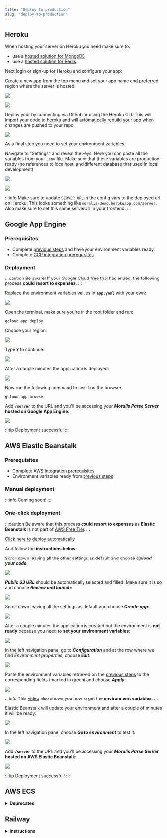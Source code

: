 ```yaml
---
title: "Deploy to production"
slug: "deploy-to-production"
---
```


## Heroku

When hosting your server on Heroku you need make sure to:

- use a [hosted solution for MongoDB](https://docs.moralis.io/docs/run-parse-server-locally#c-use-hosted-mongodb-atlas-hosted)
- use a [hosted solution for Redis](https://docs.moralis.io/docs/run-parse-server-locally#b-use-hosted-redis-enterprise-cloud-hosted).

Next login or sign-up for Heroku and configure your app:

Create a new app from the top menu and set your app name and preferred region where the server is hosted:

![](/img/content/41607d4-Screenshot_2022-09-08_at_02.42.11.png)

![](/img/content/d4bb8cc-Screenshot_2022-09-08_at_02.42.38.png)

Deploy your by connecting via Github or using the Heroku CLI. This will import your code to heroku and will automatically rebuild your app when changes are pushed to your repo.

![](/img/content/00b9508-Screenshot_2022-09-08_at_02.43.11.png)

As a final step you need to set your environment variables.

Navigate to "Settings" and reveal the keys. Here you can paste all the variables from your `.env` file. Make sure that these variables are production-ready (no references to localhost, and different database that used in local development)

![](/img/content/914ac14-Screenshot_2022-09-08_at_02.44.26.png)

![](/img/content/6f65c9c-Screenshot_2022-09-08_at_02.44.49.png)

:::info
Make sure to update `SERVER_URL` in the config vars to the deployed url on Heroku. This looks something like `moralis-demo.herokuapp.com/server`. Also make sure to set this same serverUrl in your frontend.
:::

## Google App Engine

### Prerequisites

- Complete [previous steps](https://docs.moralis.io/docs/run-parse-server-locally) and have your environment variables ready.
- Complete [GCP integration prerequisites](https://docs.moralis.io/docs/google-cloud#prerequisites)

### Deployment

:::caution Be aware!
If your [Google Cloud free trial](https://cloud.google.com/free) has ended, the following process **could resort to expenses**.
:::

Replace the environment variables values in **`app.yaml`** with your own:

![](/img/content/161ccae-image.png)

Open the terminal, make sure you're in the root folder and run:

```
gcloud app deploy
```

Choose your region:

![](/img/content/d8a49da-image.png)

Type **`Y`** to continue:

![](/img/content/99306a1-image.png)

After a couple minutes the application is deployed:

![](/img/content/87f1739-image.png)

Now run the following command to see it on the browser:

```
gcloud app browse
```

Add **`/server`** to the URL and you'll be accessing your **_Moralis Parse Server_ hosted on Google App Engine**:

![](/img/content/7cbef58-image.png)

:::tip Deployment successful 
:::

## AWS Elastic Beanstalk

### Prerequisites

- Complete [AWS Integration prerequisites](https://docs.moralis.io/docs/aws-integration#prerequisites)
- Environment variables ready from [previous steps](https://docs.moralis.io/docs/run-parse-server-locally#setup-your-project)

### Manual deployment

:::info Coming soon!
:::

### One-click deployment

:::caution
Be aware that this process **could resort to expenses** as **Elastic Beanstalk** is not part of [AWS Free Tier](https://aws.amazon.com/es/free/).
:::

[Click here to deploy automatically](https://console.aws.amazon.com/elasticbeanstalk/home?region=us-east-1#/newApplication?applicationName=demo-parse-server-migration&platform=Node.js&tierName=WebServer&environmentType=SingleInstance&sourceBundleUrl=https://moralis-public-bucket.s3.amazonaws.com/parse-server-migration-build.zip)

 And follow the **instructions below**:

Scroll down leaving all the other settings as default and choose _**Upload your code**_:

![](/img/content/31905da-image.png)

_**Public S3 URL**_ should be automatically selected and filled. Make sure it is so and choose _**Review and launch**_:

![](/img/content/3c4f4f6-image.png)

Scroll down leaving all the settings as default and choose _**Create app**_:

![](/img/content/a2a6af9-image.png)

After a couple minutes the application is created but the environment is **not ready** because you need to **set your environment variables**:

![](/img/content/2d9a5c2-image.png)

In the left navigation pane, go to **_Configuration_** and at the row where we find _Environment properties_, choose _**Edit**_:

![](/img/content/a2e78d0-image.png)

Paste the environment variables retrieved on the [previous steps](https://docs.moralis.io/docs/run-parse-server-locally#setup-your-project) to the corresponding fields (marked in green) and choose _**Apply**_:

![](/img/content/b8e3def-image.png)

:::info
This [video](https://youtu.be/9GtysZs-FrA?t=147) also shows you how to get the **environment variables**.
:::

Elastic Beanstalk will update your environment and after a couple of minutes it will be ready:

![](/img/content/00d25ea-image.png)

In the left navigation pane, choose **_Go to environment_** to test it:

![](/img/content/42e04c4-image.png)

Add **`/server`** to the URL and you'll be accessing your **_Moralis Parse Server_ hosted on AWS Elastic Beanstalk**:

![](/img/content/d4ef788-image.png)

:::tip Deployment successful! 
:::

## AWS ECS

<details>

<summary><b>Deprecated</b></summary>

### Setup ECS environment

#### Create ECR repository

Open the [Amazon ECR console](https://console.aws.amazon.com/ecr/) and choose _**Get Started**_ Create repo. Name it **`parse-server-moralis-repo`**:

![](/img/content/b368934-image.png)

Leave everything else as it is and choose _**Create repository**_.

Copy and save the _Repository name_ and the _URI_ as you'll need them in the next step:

![](/img/content/17b0fd0-image.png)

:::tip **ECR repository created!**
:::

#### Create a Task Definition //TODO Maybe through JSON?

:::info
[Click here for more information](https://docs.aws.amazon.com/AmazonECS/latest/developerguide/create-task-definition-classic.html).
:::

Open the [Amazon ECS console](https://console.aws.amazon.com/ecs/). In the navigation pane, choose **_Task Definitions_** and **_Create new task definition_**:

![](/img/content/0bb5259-image.png)

On the _Select compatibilities_ page, select **_EC2_** and choose _**Next step**_:

![](/img/content/25f9568-image.png)

Name your task **`parse-server-moralis-task`**:

![](/img/content/60e8d1b-image.png)

On the _Container definitions_ section, click on **_Add container_**:

![](/img/content/aed6e67-image.png)

Fill the **_Container name_** and the **_Image_** with the _Repository name_ and the _URI_ that you copied from the [created ECR repository](https://docs.moralis.io/docs/deploy-to-production#create-ecr-repository):

![](/img/content/9f90980-image.png)

Set **_Memory Limits_** to **`500`** and **_Port mappings_** to **`80:80`**:

![](/img/content/2c27f99-image.png)

Leave all the other settings as default and choose _**Add**_.

With the container added, scroll down and choose _**Create**_. You should see the task definition created:

![](/img/content/4ca8475-image.png)

:::tip **Task definition created!**
:::

#### Create a Cluster

:::info
[Click here for more information](https://docs.aws.amazon.com/AmazonECS/latest/developerguide/create_cluster.html).
:::

Open the [Amazon ECS console](https://console.aws.amazon.com/ecs/). In the navigation pane, choose **_Clusters_** and **_Create Cluster_**:

![](/img/content/8cabb5b-image.png)

For _Select cluster compatibility_, choose **_EC2 Linux + Networking_** and then choose **_Next Step_**:

![](/img/content/dbaa74a-image.png)

On the _Configure cluster_ page, enter a **_Cluster name_**, like **`parse-server-moralis-cluster`**:

![](/img/content/928c5b4-image.png)

Scroll down leaving all the other settings as default and choose _**Create**_. After some seconds you should see the cluster created:

![](/img/content/2100f89-image.png)

:::tip **Cluster created!**
:::

#### Create a service

:::info
[Click here for more information](https://docs.aws.amazon.com/AmazonECS/latest/developerguide/create-service-console-v1.html).
:::

Open the [Amazon ECS console](https://console.aws.amazon.com/ecs/). In the navigation pane, choose **_Clusters_** and select your created cluster:

![](/img/content/e3b3abb-image.png)

On the _Services_ tab, choose **_Create_**:

![](/img/content/9ae2ac5-image.png)

On the _Configure service_ page, choose _**EC2**_ as _Launch type_:

![](/img/content/2fc12c6-image.png)

Select the _**Task definition**_ and the _**Cluster**_ that you just created:

![](/img/content/d71da48-image.png)

Set the _**Service name**_ as **`parse-server-moralis-service`**:

![](/img/content/64deadc-image.png)

Set the following fields:

- _**Number of tasks**_: `1`
- _**Minimum healthy percent**_: `0`
- _**Maximum percent**_: `100`

:::info
This value configuration will allow the deployment of updated containers.
:::

Scroll down leaving the other settings as default and choose **_Next step_** a couple times and then _**Create service**_. You should see the service created:

![](/img/content/2e39da7-image.png)

:::tip **Service created!**
:::

</details>

## Railway

<details>

<summary><b>Instructions</b></summary>

[Click here to deploy automatically](https://railway.app/new/template/1c87QZ)

This will also create a MongoDB and Redis instance for you automatically, all managed by Railway. If you are using your own MongoDB/Redis instances, you can follow [Manual Deployment](https://docs.moralis.io/docs/deploy-to-production#manual-deployment-1), or use this template and just delete the MongoDB and Redis services later.

1. After your server has deployed, assign it a domain (see Step 4 of Manual Deployment).
2. Copy your MongoDB and Parse connection URL (from the "Connect" tab from Mongo).
3. Click on the "Variables" tab in your Parse Server and update:

- `SERVER_URL` with the domain from Step 1 e.g. [`https://***.up.railway.app/server`](https://***.up.railway.app/server)
- `DATABASE_URI` with your MongoDB connection URL e.g. [`mongodb://mongo:***.railway.app:****`](mongodb://mongo:***.railway.app:****/parse) 
- `REDIS_CONNECTION_STRING` with your Redis connection URL e.g. [`redis://***@containers-us-west-157.railway.app:****`](redis://*@containers-us-west-157.railway.app:****)

Your server will re-deploy after these changes.

### Manual Deployment

1. Go to [Railway](https://railway.app/), click "Start a New Project" and choose "Deploy from GitHub repo". Connect your GitHub account.
2. Give permission for Railway to access your self-hosted server repository and click "Deploy Now":

![](/img/content/50e28a0-Railway_2.png)

3. In your project's deployment page, click on the "Variables" tab and then "Raw Editor". Paste in your environment variables and click "Update Variables":

![](/img/content/43d1e9d-Railway_env_a.png)

![](/img/content/009db76-Railway_-_env.png)

4. Click on the "Settings" tab and under "Domains", click "Generate Domain". You can choose a different Railway domain or use your own custom domain:

![](/img/content/de66219-Railway_3.png)

5. Copy this domain and update your `SERVER_URL` environment variable. Your project will re-deploy:

![](/img/content/2bdc4b2-Railway_4.png)

6: After your re-deploy is successful, open your Railway project URL in your browser to test:

![](/img/content/63abd77-Railway_5.png)

</details>